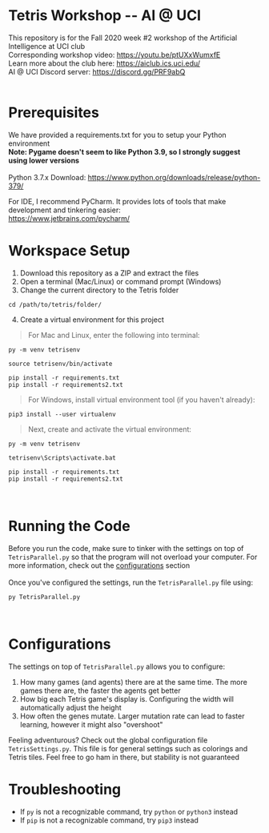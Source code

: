 # Tetris Workshop -- AI @ UCI
This repository is for the Fall 2020 week #2 workshop of the Artificial Intelligence at UCI club<br>
Corresponding workshop video: https://youtu.be/ptUXxWumxfE<br>
Learn more about the club here: https://aiclub.ics.uci.edu/<br>
AI @ UCI Discord server: https://discord.gg/PRF9abQ<br>
<br>

# Prerequisites
We have provided a requirements.txt for you to setup your Python environment<br>
**Note: Pygame doesn't seem to like Python 3.9, so I strongly suggest using lower versions**<br><br>
Python 3.7.x Download: https://www.python.org/downloads/release/python-379/<br>

For IDE, I recommend PyCharm. It provides lots of tools that make development and tinkering easier:<br>
https://www.jetbrains.com/pycharm/
<br>

# Workspace Setup
1. Download this repository as a ZIP and extract the files
2. Open a terminal (Mac/Linux) or command prompt (Windows)
3. Change the current directory to the Tetris folder
```
cd /path/to/tetris/folder/
```
4. Create a virtual environment for this project
> For Mac and Linux, enter the following into terminal:
```
py -m venv tetrisenv

source tetrisenv/bin/activate

pip install -r requirements.txt
pip install -r requirements2.txt
```
> For Windows, install virtual environment tool (if you haven't already):
```
pip3 install --user virtualenv
```
> Next, create and activate the virtual environment:
```
py -m venv tetrisenv

tetrisenv\Scripts\activate.bat

pip install -r requirements.txt
pip install -r requirements2.txt
```
<br>

# Running the Code
Before you run the code, make sure to tinker with the settings on top of `TetrisParallel.py` so that the program will not overload your computer. For more information, check out the [configurations](#Configurations) section<br><br>
Once you've configured the settings, run the `TetrisParallel.py` file using:
```
py TetrisParallel.py
```
<br>

# Configurations
The settings on top of `TetrisParallel.py` allows you to configure:
1. How many games (and agents) there are at the same time. The more games there are, the faster the agents get better
2. How big each Tetris game's display is. Configuring the width will automatically adjust the height
3. How often the genes mutate. Larger mutation rate can lead to faster learning, however it might also "overshoot"

Feeling adventurous? Check out the global configuration file `TetrisSettings.py`. This file is for general settings such as colorings and Tetris tiles. Feel free to go ham in there, but stability is not guaranteed
<br>

# Troubleshooting
* If `py` is not a recognizable command, try `python` or `python3` instead
* If `pip` is not a recognizable command, try `pip3` instead
